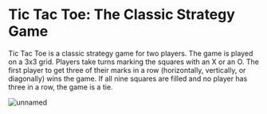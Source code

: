 <h1>Tic Tac Toe: The Classic Strategy Game</h1>
<p>Tic Tac Toe is a classic strategy game for two players. The game is played on a 3x3 grid. Players take turns marking the squares with an X or an O. The first player to get three of their marks in a row (horizontally, vertically, or diagonally) wins the game. If all nine squares are filled and no player has three in a row, the game is a tie.</p>


![unnamed](https://github.com/LaggingBehind/Tic_Tac_Toe/assets/167017221/c9ba26b1-7ec9-4e59-90cd-ea7b34e1b4a4)

